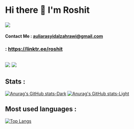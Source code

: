 # Hi there 👋 I'm Roshit
### 
![](https://komarev.com/ghpvc/?username=roshitx&color=green)
#### Contact Me : auliarasyidalzahrawi@gmail.com
###             : https://linktr.ee/roshit
[<img src="https://img.icons8.com/color/48/null/linkedin.png"/>](https://www.linkedin.com/in/rsht/)
[<img src="https://img.icons8.com/fluency/48/null/instagram-new.png"/>](https://www.instagram.com/roshitx)
---
## Stats :
[![Anurag's GitHub stats-Dark](https://github-readme-stats.vercel.app/api?username=roshitx&show_icons=true&theme=dark#gh-dark-mode-only)](https://github.com/anuraghazra/github-readme-stats#gh-dark-mode-only)
[![Anurag's GitHub stats-Light](https://github-readme-stats.vercel.app/api?username=roshitx&show_icons=true&theme=default#gh-light-mode-only)](https://github.com/anuraghazra/github-readme-stats#gh-light-mode-only)

## Most used languages :
[![Top Langs](https://github-readme-stats.vercel.app/api/top-langs/?username=roshitx&layout=compact)](https://github.com/anuraghazra/github-readme-stats)

